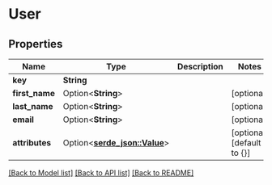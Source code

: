 # User

## Properties

Name | Type | Description | Notes
------------ | ------------- | ------------- | -------------
**key** | **String** |  | 
**first_name** | Option<**String**> |  | [optional]
**last_name** | Option<**String**> |  | [optional]
**email** | Option<**String**> |  | [optional]
**attributes** | Option<[**serde_json::Value**](.md)> |  | [optional][default to {}]

[[Back to Model list]](../README.md#documentation-for-models) [[Back to API list]](../README.md#documentation-for-api-endpoints) [[Back to README]](../README.md)


